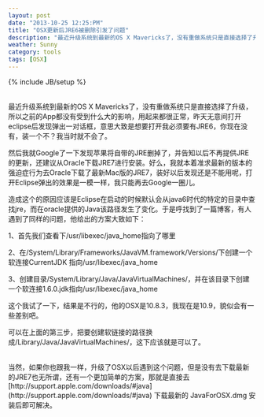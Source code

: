 ```yaml
---
layout: post
date: "2013-10-25 12:25:PM"
title: "OSX更新后JRE6被删除引发了问题"
description: "最近升级系统到最新的OS X Mavericks了，没有重做系统只是直接选择了升级，所以之前的App都没有受到什么大的影响，用起来都很正常，昨天无意间打开eclipse后发现弹出一对话框，意思大致是想要打开我必须要有JRE6，你现在没有，装一个不？我当时就不会了。"
weather: Sunny
category: tools
tags: [OSX]
---
```

{% include JB/setup %}

<br>
最近升级系统到最新的OS X Mavericks了，没有重做系统只是直接选择了升级，所以之前的App都没有受到什么大的影响，用起来都很正常，昨天无意间打开eclipse后发现弹出一对话框，意思大致是想要打开我必须要有JRE6，你现在没有，装一个不？我当时就不会了。

然后我就Google了一下发现苹果将自带的JRE删掉了，并告知以后不再提供JRE的更新，还建议从Oracle下载JRE7进行安装。好么，我就本着准求最新的版本的强迫症行为去Oracle下载了最新Mac版的JRE7，装好以后发现还是不能用呢，打开Eclipse弹出的效果是一模一样，我只能再去Google一圈儿。

造成这个的原因应该是Eclipse在启动的时候默认会从java6时代的特定的目录中查找jre，而在oracle提供的Java该路径发生了变化。于是呼找到了一篇博客，有人遇到了同样的问题，他给出的方案大致如下：

1、首先我们查看下/usr/libexec/java_home指向了哪里

2、在/System/Library/Frameworks/JavaVM.framework/Versions/下创建一个软连接CurrentJDK 指向/usr/libexec/java_home

3、创建目录/System/Library/Java/JavaVirtualMachines/，并在该目录下创建一个软连接1.6.0.jdk指向/usr/libexec/java_home

这个我试了一下，结果是不行的，他的OSX是10.8.3，我现在是10.9，貌似会有一些差别吧。

可以在上面的第三步，把要创建软链接的路径换成/Library/Java/JavaVirtualMachines/，这下应该就是可以了。

<br>
当然，如果你也跟我一样，升级了OSX以后遇到这个问题，但是没有去下载最新的JRE7也无所谓，还有一个更加简单的方案，那就是直接去[http://support.apple.com/downloads/#java](http://support.apple.com/downloads/#java) 下载最新的 JavaForOSX.dmg 安装后即可解决。
